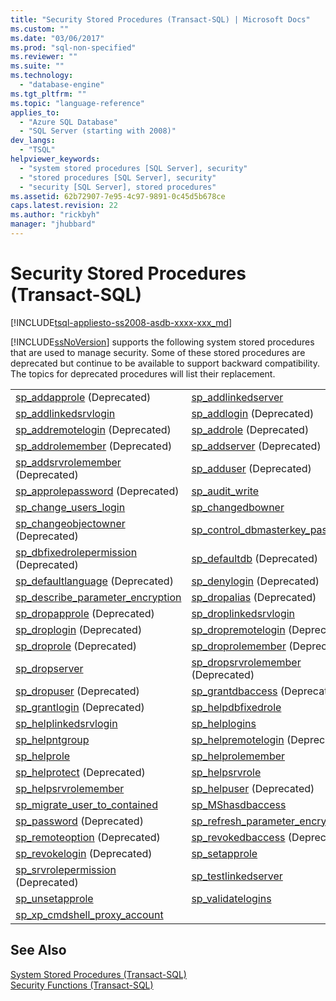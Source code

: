 ```yaml
---
title: "Security Stored Procedures (Transact-SQL) | Microsoft Docs"
ms.custom: ""
ms.date: "03/06/2017"
ms.prod: "sql-non-specified"
ms.reviewer: ""
ms.suite: ""
ms.technology: 
  - "database-engine"
ms.tgt_pltfrm: ""
ms.topic: "language-reference"
applies_to: 
  - "Azure SQL Database"
  - "SQL Server (starting with 2008)"
dev_langs: 
  - "TSQL"
helpviewer_keywords: 
  - "system stored procedures [SQL Server], security"
  - "stored procedures [SQL Server], security"
  - "security [SQL Server], stored procedures"
ms.assetid: 62b72907-7e95-4c97-9891-0c45d5b678ce
caps.latest.revision: 22
ms.author: "rickbyh"
manager: "jhubbard"
---
```

# Security Stored Procedures (Transact-SQL)
[!INCLUDE[tsql-appliesto-ss2008-asdb-xxxx-xxx_md](../../relational-databases/import-export/includes/tsql-appliesto-ss2008-asdb-xxxx-xxx-md.md)]

  [!INCLUDE[ssNoVersion](../../advanced-analytics/r-services/includes/ssnoversion-md.md)] supports the following system stored procedures that are used to manage security. Some of these stored procedures are deprecated but continue to be available to support backward compatibility. The topics for deprecated procedures will list their replacement.  

|||  
|-|-|  
|[sp_addapprole](../../relational-databases/system-stored-procedures/sp-addapprole-transact-sql.md) (Deprecated)|[sp_addlinkedserver](../../relational-databases/system-stored-procedures/sp-addlinkedserver-transact-sql.md) |
|[sp_addlinkedsrvlogin](../../relational-databases/system-stored-procedures/sp-addlinkedsrvlogin-transact-sql.md)|[sp_addlogin](../../relational-databases/system-stored-procedures/sp-addlogin-transact-sql.md) (Deprecated) |
|[sp_addremotelogin](../../relational-databases/system-stored-procedures/sp-addremotelogin-transact-sql.md) (Deprecated)|[sp_addrole](../../relational-databases/system-stored-procedures/sp-addrole-transact-sql.md) (Deprecated) |
|[sp_addrolemember](../../relational-databases/system-stored-procedures/sp-addrolemember-transact-sql.md) (Deprecated)|[sp_addserver](../../relational-databases/system-stored-procedures/sp-addserver-transact-sql.md) (Deprecated) |
|[sp_addsrvrolemember](../../relational-databases/system-stored-procedures/sp-addsrvrolemember-transact-sql.md) (Deprecated)|[sp_adduser](../../relational-databases/system-stored-procedures/sp-adduser-transact-sql.md) (Deprecated) |
|[sp_approlepassword](../../relational-databases/system-stored-procedures/sp-approlepassword-transact-sql.md) (Deprecated)|[sp_audit_write](../../relational-databases/system-stored-procedures/sp-audit-write-transact-sql.md) |
|[sp_change_users_login](../../relational-databases/system-stored-procedures/sp-change-users-login-transact-sql.md)|[sp_changedbowner](../../relational-databases/system-stored-procedures/sp-changedbowner-transact-sql.md) |
|[sp_changeobjectowner](../../relational-databases/system-stored-procedures/sp-changeobjectowner-transact-sql.md) (Deprecated)|[sp_control_dbmasterkey_password](../../relational-databases/system-stored-procedures/sp-control-dbmasterkey-password-transact-sql.md) |
|[sp_dbfixedrolepermission](../../relational-databases/system-stored-procedures/sp-dbfixedrolepermission-transact-sql.md) (Deprecated)|[sp_defaultdb](../../relational-databases/system-stored-procedures/sp-defaultdb-transact-sql.md) (Deprecated) |
|[sp_defaultlanguage](../../relational-databases/system-stored-procedures/sp-defaultlanguage-transact-sql.md) (Deprecated)|[sp_denylogin](../../relational-databases/system-stored-procedures/sp-denylogin-transact-sql.md) (Deprecated) |
|[sp_describe_parameter_encryption](../../relational-databases/system-stored-procedures/sp-describe-parameter-encryption-transact-sql.md)|[sp_dropalias](../../relational-databases/system-stored-procedures/sp-dropalias-transact-sql.md) (Deprecated) |
|[sp_dropapprole](../../relational-databases/system-stored-procedures/sp-dropapprole-transact-sql.md) (Deprecated) |[sp_droplinkedsrvlogin](../../relational-databases/system-stored-procedures/sp-droplinkedsrvlogin-transact-sql.md) |
|[sp_droplogin](../../relational-databases/system-stored-procedures/sp-droplogin-transact-sql.md) (Deprecated) |[sp_dropremotelogin](../../relational-databases/system-stored-procedures/sp-dropremotelogin-transact-sql.md) (Deprecated) |
|[sp_droprole](../../relational-databases/system-stored-procedures/sp-droprole-transact-sql.md) (Deprecated) |[sp_droprolemember](../../relational-databases/system-stored-procedures/sp-droprolemember-transact-sql.md) (Deprecated) |
|[sp_dropserver](../../relational-databases/system-stored-procedures/sp-dropserver-transact-sql.md) |[sp_dropsrvrolemember](../../relational-databases/system-stored-procedures/sp-dropsrvrolemember-transact-sql.md) (Deprecated) |
|[sp_dropuser](../../relational-databases/system-stored-procedures/sp-dropuser-transact-sql.md) (Deprecated) |[sp_grantdbaccess](../../relational-databases/system-stored-procedures/sp-grantdbaccess-transact-sql.md) (Deprecated) |
|[sp_grantlogin](../../relational-databases/system-stored-procedures/sp-grantlogin-transact-sql.md) (Deprecated) |[sp_helpdbfixedrole](../../relational-databases/system-stored-procedures/sp-helpdbfixedrole-transact-sql.md) |
|[sp_helplinkedsrvlogin](../../relational-databases/system-stored-procedures/sp-helplinkedsrvlogin-transact-sql.md) |[sp_helplogins](../../relational-databases/system-stored-procedures/sp-helplogins-transact-sql.md) |
|[sp_helpntgroup](../../relational-databases/system-stored-procedures/sp-helpntgroup-transact-sql.md) |[sp_helpremotelogin](../../relational-databases/system-stored-procedures/sp-helpremotelogin-transact-sql.md) (Deprecated) |
|[sp_helprole](../../relational-databases/system-stored-procedures/sp-helprole-transact-sql.md) |[sp_helprolemember](../../relational-databases/system-stored-procedures/sp-helprolemember-transact-sql.md) |
|[sp_helprotect](../../relational-databases/system-stored-procedures/sp-helprotect-transact-sql.md) (Deprecated) |[sp_helpsrvrole](../../relational-databases/system-stored-procedures/sp-helpsrvrole-transact-sql.md) |
|[sp_helpsrvrolemember](../../relational-databases/system-stored-procedures/sp-helpsrvrolemember-transact-sql.md) |[sp_helpuser](../../relational-databases/system-stored-procedures/sp-helpuser-transact-sql.md) (Deprecated) |
|[sp_migrate_user_to_contained](../../relational-databases/system-stored-procedures/sp-migrate-user-to-contained-transact-sql.md)|[sp_MShasdbaccess](../../relational-databases/system-stored-procedures/sp-mshasdbaccess-transact-sql.md) |
|[sp_password](../../relational-databases/system-stored-procedures/sp-password-transact-sql.md) (Deprecated)|[sp_refresh_parameter_encryption](../../relational-databases/system-stored-procedures/sp-refresh-parameter-encryption-transact-sql.md) |
|[sp_remoteoption](../../relational-databases/system-stored-procedures/sp-remoteoption-transact-sql.md) (Deprecated)|[sp_revokedbaccess](../../relational-databases/system-stored-procedures/sp-revokedbaccess-transact-sql.md) (Deprecated) |
|[sp_revokelogin](../../relational-databases/system-stored-procedures/sp-revokelogin-transact-sql.md) (Deprecated)|[sp_setapprole](../../relational-databases/system-stored-procedures/sp-setapprole-transact-sql.md) |
|[sp_srvrolepermission](../../relational-databases/system-stored-procedures/sp-srvrolepermission-transact-sql.md) (Deprecated)|[sp_testlinkedserver](../../relational-databases/system-stored-procedures/sp-testlinkedserver-transact-sql.md) |
|[sp_unsetapprole](../../relational-databases/system-stored-procedures/sp-unsetapprole-transact-sql.md) |[sp_validatelogins](../../relational-databases/system-stored-procedures/sp-validatelogins-transact-sql.md) |
|[sp_xp_cmdshell_proxy_account](../../relational-databases/system-stored-procedures/sp-xp-cmdshell-proxy-account-transact-sql.md) | |

 
  
## See Also  
 [System Stored Procedures &#40;Transact-SQL&#41;](../../relational-databases/system-stored-procedures/system-stored-procedures-transact-sql.md)   
 [Security Functions &#40;Transact-SQL&#41;](../../t-sql/functions/security-functions-transact-sql.md)  
  
  